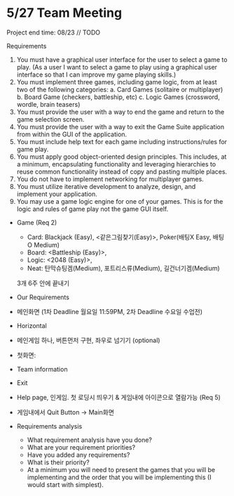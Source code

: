 # 5/27 Team Meeting

Project end time: 08/23
// TODO

Requirements

1. You must have a graphical user interface for the user to select a game to play. (As a user I want to select a game to play using a graphical user interface so that I can improve my game playing skills.)
2. You must implement three games, including game logic, from at least two of the following categories:
a. Card Games (solitaire or multiplayer)
b. Board Game (checkers, battleship, etc)
c. Logic Games (crossword, wordle, brain teasers)
3. You must provide the user with a way to end the game and return to the game selection screen.
4. You must provide the user with a way to exit the Game Suite application from within the GUI of the application.
5. You must include help text for each game including instructions/rules for game play.
6. You must apply good object-oriented design principles. This includes, at a minimum, encapsulating functionality and leveraging hierarchies to reuse common functionality instead of copy and pasting multiple places.
7. You do not have to implement networking for multiplayer games.
8. You must utilize iterative development to analyze, design, and implement your application.
9. You may use a game logic engine for one of your games. This is for the logic and rules of game play not the game GUI itself.
- Game (Req 2)
    - Card:  Blackjack (Easy), <같은그림찾기(Easy)>, Poker(배팅X Easy, 배팅O Medium)
    - Board: <Battleship (Easy)>,
    - Logic: <2048 (Easy)>,
    - Neat: 탄막슈팅겜(Medium), 포트리스류(Medium), 길건너기겜(Medium)
    
    3개 6주 안에 끝내기
    
- Our Requirements
- 메인화면 (1차 Deadline 월요일 11:59PM, 2차 Deadline 수요일 수업전)
- Horizontal
- 메인게임 하나, 버튼먼저 구현, 좌우로 넘기기 (optional)
- 첫화면:
- Team information
- Exit
- Help page, 인게임. 첫 로딩시 띄우기 & 게임내에 아이콘으로 열람가능 (Req 5)
- 게임내에서 Quit Button -> Main화면
- Requirements analysis
    - What requirement analysis have you done?
    - What are your requirement priorities?
    - Have you added any requirements?
    - What is their priority?
    - At a minimum you will need to present the games that you will be implementing and the order that you will be implementing this (I would start with simplest).